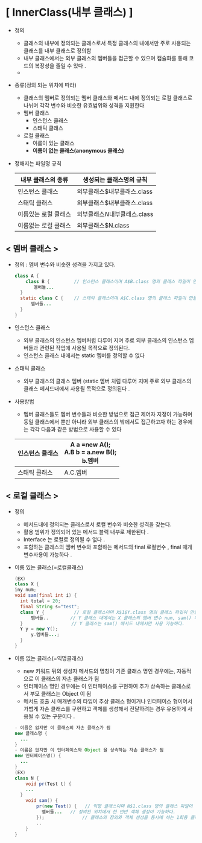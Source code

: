 # [ InnerClass(내부 클래스) ]

- 정의

  - 클래스의 내부에 정의되는 클래스로서 특정 클래스의 내에서만 주로 사용되는 클래스를 내부 클래스로 정의함
  - 내부 클래스에서는 외부 클래스의 멤버들을 접근할 수 있으며 캡슐화를 통해 코드의 복장성을 줄일 수 있다 .
  - 

- 종류(정의 되는 위치에 따라)

  - 클래스의 멤버로 정의되는 멤버 클래스와 메서드 내에 정의되는 로컬 클래스로 나뉘며 각각 변수와 비슷한 유효범위와 성격을 지원한다
  - 멤버 클래스
    - 인스턴스 클래스
    - 스태틱 클래스
  - 로컬 클래스
    - 이름이 있는 클래스
    - **이름이 없는 클래스(anonymous 클래스)**

- 정해지는 파일명 규칙

  | 내부 클래스의 종류   | 생성되는 클래스명의 규칙      |
  | -------------------- | ----------------------------- |
  | 인스턴스 클래스      | 외부클래스$내부클래스.class   |
  | 스태틱 클래스        | 외부클래스$내부클래스.class   |
  | 이름있는 로컬 클래스 | 외부클래스$N$내부클래스.class |
  | 이름없는 로컬 클래스 | 외부클래스$N.class            |

## < 멤버 클래스 >

- 정의 : 멤버 변수와 비슷한 성격을 가지고 있다.

  ```java
  class A {
      class B {			// 인스턴스 클래스이며 A$B.class 명의 클래스 파일이 만들어진다
     	 멤버들...
  	}
  	static class C {	// 스태틱 클래스이며 A$C.class 명의 클래스 파일이 만들어진다
  		멤버들...
  	}
  }
  ```

- 인스턴스 클래스

  - 외부 클래스의 인스턴스 멤버처럼 다루어 지며 주로 외부 클래스의 인스턴스 멤버들과 관련된 작업에 사용될 목적으로 정의된다.
  - 인스턴스 클래스 내에서는 static 멤버를 정의할 수 없다

- 스태틱 클래스

  - 외부 클래스의 클래스 멤버 (static 멤버 처럼 다루어 지며 주로 외부 클래스의 클래스 메서드내에서 사용될 목적으로 정의된다 .

- 사용방법

  - 멤버 클래스들도 멤버 변수들과 비슷한 방법으로 접근 제어자 지정이 가능하며 동일 클래스에서 뿐만 아니라 외부 클래스의 밖에서도 접근하고자 하는 경우에는 각각 다음과 같은 방법으로 사용할 수 있다

  | 인스턴스 클래스 | A a =new A();<br />A.B b = a.new B();<br/>b.멤버 |
  | --------------- | ------------------------------------------------ |
  | 스태틱 클래스   | A.C.멤버                                         |

## < 로컬 클래스 >

- 정의

  - 메서드내에 정의되는 클래스로서 로컬 변수와 비슷한 성격을 갖는다.
  - 활용 범위가 정의되어 있는 메서드 블럭 내부로 제한된다 .
  - Interface 는 로컬로 정의될 수 없다 .
  - 포함하는 클래스의 멤버 변수와 포함하는 메서드의 final 로컬변수 , final 매개변수사용이 가능하다 .

- 이름 있는 클래스(=로컬클래스)

  ```java
  (EX)
  class X {
  iny num;
  void sam(final int i) {
  	int total = 20;
  	final String s="test";
  	class Y {			// 로컬 클래스이며 X$1$Y.class 명의 클래스 파읷이 만들어진다. 
  		멤버들..		 // Y 클래스 내에서는 X 클래스의 멤버 변수 num, sam() 메서드의 final 지역변수 s 를 사용할 수 있다. 
  	}				   // Y 클래스는 sam() 메서드 내에서만 사용 가능하다.
  	Y y = new Y();
  		y.멤버들...;
  	}
  }
  ```

- 이름 없는 클래스(=익명클래스)

  - new 키워드 뒤의 생성자 메서드의 명칭이 기존 클래스 명인 경우에는, 자동적으로 이 클래스의 자손 클래스가 됨
  - 인터페이스 명인 경우에는 이 인터페이스를 구현하여 추가 상속하는 클래스로서 부모 클래스는 Object 이 됨
  - 메서드 호출 시 매개변수의 타입이 추상 클래스 형이거나 인터페이스 형이어서 가볍게 자손 클래스를 구현하고 객체를 생성해서 전달하려는 경우 유용하게 사용될 수 있는 구문이다 .

  ```java
  - 이름은 없지만 이 클래스의 자손 클래스가 됨
  new 클래스명 {
  	...
  }
  - 이름은 없지만 이 인터페이스와 Object 을 상속하는 자손 클래스가 됨
  new 인터페이스명() {
  	...
  }
  (EX)
  class N {
      void pr(Test t) {
      ...
  	}
      void sam() {
          pr(new Test() {	// 익명 클래스이며 N$1.class 명의 클래스 파일이 만들어진다.
          	멤버들...	 // 정의된 위치에서 한 번만 객체 생성이 가능하다.
          });			   // 클래스의 정의와 객체 생성을 동시에 하는 1회용 클래스라고 할 수 있다.
          ..
      }
  }
  ```

  